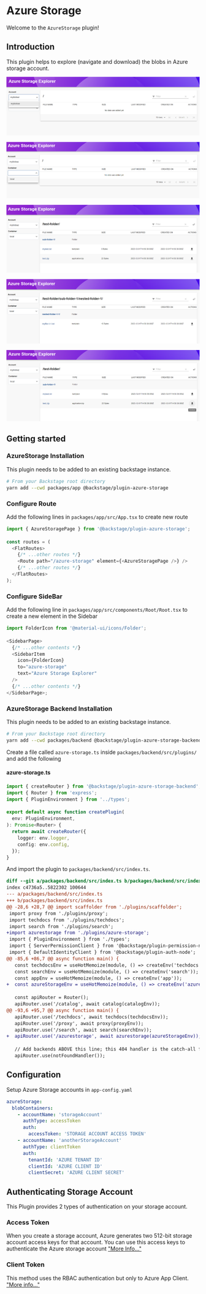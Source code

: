 # Azure Storage

Welcome to the `AzureStorage` plugin!

## Introduction

This plugin helps to explore (navigate and download) the blobs in Azure storage account.

![1](docs/1.png)

![2](docs/2.png)

![3](docs/3.png)

![4](docs/4.png)

![5](docs/5.png)

## Getting started

### AzureStorage Installation

This plugin needs to be added to an existing backstage instance.

```bash
# From your Backstage root directory
yarn add --cwd packages/app @backstage/plugin-azure-storage
```

### Configure Route

Add the following lines in `packages/app/src/App.tsx` to create new route

```typescript
import { AzureStoragePage } from '@backstage/plugin-azure-storage';

const routes = (
  <FlatRoutes>
    {/* ...other routes */}
    <Route path="/azure-storage" element={<AzureStoragePage />} />
    {/* ...other routes */}
  </FlatRoutes>
);
```

### Configure SideBar

Add the following line in `packages/app/src/components/Root/Root.tsx` to create a new element in the Sidebar

```typescript
import FolderIcon from '@material-ui/icons/Folder';

<SidebarPage>
  {/* ...other contents */}
  <SidebarItem
    icon={FolderIcon}
    to="azure-storage"
    text="Azure Storage Explorer"
  />
  {/* ...other contents */}
</SidebarPage>;
```

### AzureStorage Backend Installation

This plugin needs to be added to an existing backstage instance.

```bash
# From your Backstage root directory
yarn add --cwd packages/backend @backstage/plugin-azure-storage-backend
```

Create a file called `azure-storage.ts` inside `packages/backend/src/plugins/` and add the following

#### azure-storage.ts

```typescript
import { createRouter } from '@backstage/plugin-azure-storage-backend';
import { Router } from 'express';
import { PluginEnvironment } from '../types';

export default async function createPlugin(
  env: PluginEnvironment,
): Promise<Router> {
  return await createRouter({
    logger: env.logger,
    config: env.config,
  });
}
```

And import the plugin to `packages/backend/src/index.ts`.

```diff
diff --git a/packages/backend/src/index.ts b/packages/backend/src/index.ts
index c4736a5..5822302 100644
--- a/packages/backend/src/index.ts
+++ b/packages/backend/src/index.ts
@@ -28,6 +28,7 @@ import scaffolder from './plugins/scaffolder';
 import proxy from './plugins/proxy';
 import techdocs from './plugins/techdocs';
 import search from './plugins/search';
+import azurestorage from './plugins/azure-storage';
 import { PluginEnvironment } from './types';
 import { ServerPermissionClient } from '@backstage/plugin-permission-node';
 import { DefaultIdentityClient } from '@backstage/plugin-auth-node';
@@ -85,6 +86,7 @@ async function main() {
   const techdocsEnv = useHotMemoize(module, () => createEnv('techdocs'));
   const searchEnv = useHotMemoize(module, () => createEnv('search'));
   const appEnv = useHotMemoize(module, () => createEnv('app'));
+  const azureStorageEnv = useHotMemoize(module, () => createEnv('azurestorage'));

   const apiRouter = Router();
   apiRouter.use('/catalog', await catalog(catalogEnv));
@@ -93,6 +95,7 @@ async function main() {
   apiRouter.use('/techdocs', await techdocs(techdocsEnv));
   apiRouter.use('/proxy', await proxy(proxyEnv));
   apiRouter.use('/search', await search(searchEnv));
+  apiRouter.use('/azurestorage', await azurestorage(azureStorageEnv));

   // Add backends ABOVE this line; this 404 handler is the catch-all fallback
   apiRouter.use(notFoundHandler());

```

## Configuration

Setup Azure Storage accounts in `app-config.yaml`

```yaml
azureStorage:
  blobContainers:
    - accountName: 'storageAccount'
      authType: accessToken
      auth:
        accessToken: 'STORAGE ACCOUNT ACCESS TOKEN'
    - accountName: 'anotherStorageAccount'
      authType: clientToken
      auth:
        tenantId: 'AZURE TENANT ID'
        clientId: 'AZURE CLIENT ID'
        clientSecret: 'AZURE CLIENT SECRET'
```

## Authenticating Storage Account

This Plugin provides 2 types of authentication on your storage account.

### Access Token

When you create a storage account, Azure generates two 512-bit storage account access keys for that account. You can use this access keys to authenticate the Azure storage account ["More Info..."](https://learn.microsoft.com/en-us/azure/storage/common/storage-account-keys-manage?toc=%2Fazure%2Fstorage%2Fblobs%2Ftoc.json&bc=%2Fazure%2Fstorage%2Fblobs%2Fbreadcrumb%2Ftoc.json&tabs=azure-portal)

### Client Token

This method uses the RBAC authentication but only to Azure App Client. ["More info..."](https://learn.microsoft.com/en-us/azure/storage/blobs/assign-azure-role-data-access?tabs=portal)
